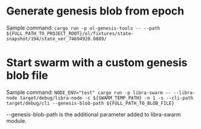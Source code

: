 # Generate genesis blob from epoch
Sample command:
```cargo run -p ol-genesis-tools -- --path ${FULL_PATH_TO_PROJECT_ROOT}/ol/fixtures/state-snapshot/194/state_ver_74694920.0889/```

# Start swarm with a custom genesis blob file
Sample command:
```NODE_ENV="test" cargo run -p libra-swarm -- --libra-node target/debug/libra-node -c ${SWARM_TEMP_PATH} -n 1 -s --cli-path target/debug/cli --genesis-blob-path ${FULL_PATH_TO_BLOB_FILE}```

--genesis-blob-path is the additional parameter added to libra-swarm module. 

